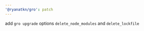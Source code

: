 ```yaml
---
'@ryanatkn/gro': patch
---
```


add `gro upgrade` options `delete_node_modules` and `delete_lockfile`
